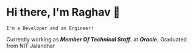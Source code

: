 # Hi there, I'm Raghav 👋
`I'm a Developer and an Engineer!`

Currently working as **_Member Of Technical Staff_.** at **_Oracle_.**
Graduated from NIT Jalandhar

